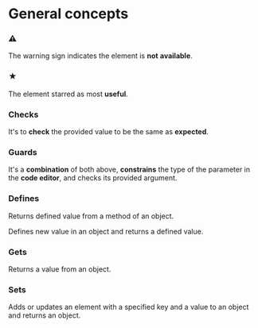 # General concepts

### ⚠

The warning sign indicates the element is **not** **available**.

### ★

The element starred as most **useful**.

### **Checks**

It's to **check** the provided value to be the same as **expected**.

### **Guards**

It's a **combination** of both above, **constrains** the type of the parameter in the **code editor**, and checks its provided argument.

### **Defines**

Returns defined value from a method of an object.

Defines new value in an object and returns a defined value.

### **Gets**

Returns a value from an object.

### **Sets**

Adds or updates an element with a specified key and a value to an object and returns an object.

